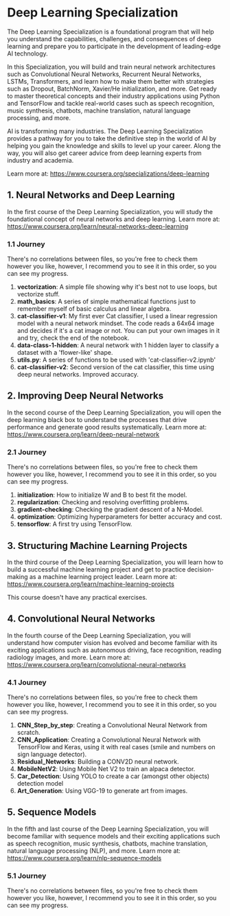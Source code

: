 # Deep Learning Specialization
The Deep Learning Specialization is a foundational program that will help you understand the capabilities, challenges, and consequences of deep learning and prepare you to participate in the development of leading-edge AI technology. 

In this Specialization, you will build and train neural network architectures such as Convolutional Neural Networks, Recurrent Neural Networks, LSTMs, Transformers, and learn how to make them better with strategies such as Dropout, BatchNorm, Xavier/He initialization, and more. Get ready to master theoretical concepts and their industry applications using Python and TensorFlow and tackle real-world cases such as speech recognition, music synthesis, chatbots, machine translation, natural language processing, and more.

AI is transforming many industries. The Deep Learning Specialization provides a pathway for you to take the definitive step in the world of AI by helping you gain the knowledge and skills to level up your career. Along the way, you will also get career advice from deep learning experts from industry and academia.

Learn more at: https://www.coursera.org/specializations/deep-learning

## 1. Neural Networks and Deep Learning
In the first course of the Deep Learning Specialization, you will study the foundational concept of neural networks and deep learning. 
Learn more at: https://www.coursera.org/learn/neural-networks-deep-learning

### 1.1 Journey
There's no correlations between files, so you're free to check them however you like, however, I recommend you to see it in this order, so you can see my progress.

1. **vectorization**: A simple file showing why it's best not to use loops, but vectorize stuff.
2. **math_basics**: A series of simple mathematical functions just to remember myself of basic calculus and linear algebra.
3. **cat-classifier-v1**: My first ever Cat classifier, I used a linear regression model with a neural network mindset. The code reads a 64x64 image and decides if it's a cat image or not. You can put your own images in it and try, check the end of the notebook.
4. **data-class-1-hidden**: A neural network with 1 hidden layer to classify a dataset with a 'flower-like' shape.
5. **utils.py**: A series of functions to be used with 'cat-classifier-v2.ipynb'
6. **cat-classifier-v2**: Second version of the cat classifier, this time using deep neural networks. Improved accuracy.

## 2. Improving Deep Neural Networks
In the second course of the Deep Learning Specialization, you will open the deep learning black box to understand the processes that drive performance and generate good results systematically. 
Learn more at: https://www.coursera.org/learn/deep-neural-network

### 2.1 Journey
There's no correlations between files, so you're free to check them however you like, however, I recommend you to see it in this order, so you can see my progress.

1. **initialization**: How to initialize W and B to best fit the model.
2. **regularization**: Checking and resolving overfitting problems.
3. **gradient-checking**: Checking the gradient descent of a N-Model.
4. **optimization**: Optimizing hyperparameters for better accuracy and cost.
5. **tensorflow**: A first try using TensorFlow.

## 3. Structuring Machine Learning Projects
In the third course of the Deep Learning Specialization, you will learn how to build a successful machine learning project and get to practice decision-making as a machine learning project leader. 
Learn more at: https://www.coursera.org/learn/machine-learning-projects

This course doesn't have any practical exercises.

## 4. Convolutional Neural Networks
In the fourth course of the Deep Learning Specialization, you will understand how computer vision has evolved and become familiar with its exciting applications such as autonomous driving, face recognition, reading radiology images, and more.
Learn more at: https://www.coursera.org/learn/convolutional-neural-networks

### 4.1 Journey
There's no correlations between files, so you're free to check them however you like, however, I recommend you to see it in this order, so you can see my progress.

1. **CNN_Step_by_step**: Creating a Convolutional Neural Network from scratch.
2. **CNN_Application**: Creating a Convolutional Neural Network with TensorFlow and Keras, using it with real cases (smile and numbers on sign language detector).
3. **Residual_Networks**: Building a CONV2D neural network.
4. **MobileNetV2**: Using Mobile Net V2 to train an alpaca detector.
5. **Car_Detection**: Using YOLO to create a car (amongst other objects) detection model
6. **Art_Generation**: Using VGG-19 to generate art from images.

## 5. Sequence Models
In the fifth and last course of the Deep Learning Specialization, you will become familiar with sequence models and their exciting applications such as speech recognition, music synthesis, chatbots, machine translation, natural language processing (NLP), and more. 
Learn more at: https://www.coursera.org/learn/nlp-sequence-models

### 5.1 Journey
There's no correlations between files, so you're free to check them however you like, however, I recommend you to see it in this order, so you can see my progress.
